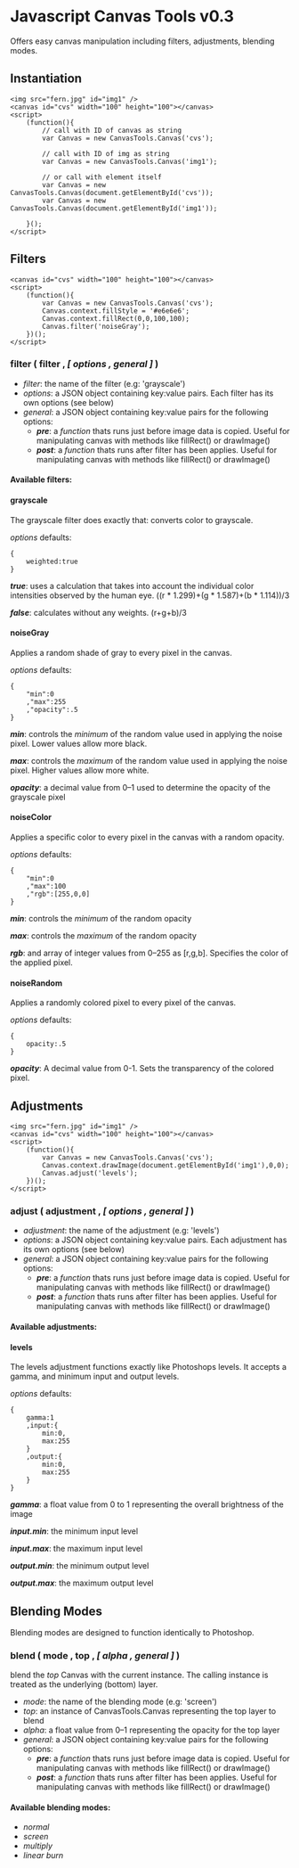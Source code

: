 # Javascript Canvas Tools v0.3

Offers easy canvas manipulation including filters, adjustments, blending modes.

## Instantiation
	
    <img src="fern.jpg" id="img1" />
    <canvas id="cvs" width="100" height="100"></canvas>
    <script>
        (function(){
        	// call with ID of canvas as string
            var Canvas = new CanvasTools.Canvas('cvs');
            
            // call with ID of img as string
            var Canvas = new CanvasTools.Canvas('img1');
            
            // or call with element itself
            var Canvas = new CanvasTools.Canvas(document.getElementById('cvs'));
            var Canvas = new CanvasTools.Canvas(document.getElementById('img1'));
            
        }();
    </script>

## Filters

    <canvas id="cvs" width="100" height="100"></canvas>
    <script>
        (function(){
            var Canvas = new CanvasTools.Canvas('cvs');
            Canvas.context.fillStyle = '#e6e6e6';
            Canvas.context.fillRect(0,0,100,100);
            Canvas.filter('noiseGray');
        })();
    </script>

### filter ( filter , _[ options , general ]_ )

* _filter_: the name of the filter (e.g: 'grayscale')
* _options_: a JSON object containing key:value pairs. Each filter has its own options (see below)
* _general_: a JSON object containing key:value pairs for the following options:
  * **_pre_**: a _function_ thats runs just before image data is copied. Useful for manipulating canvas with methods like fillRect() or drawImage()
  * **_post_**: a _function_ thats runs after filter has been applies. Useful for manipulating canvas with methods like fillRect() or drawImage()

#### Available filters:

#### grayscale

The grayscale filter does exactly that: converts color to grayscale.

_options_ defaults:

    {
        weighted:true
    } 

**_true_**: uses a calculation that takes into account the individual color intensities observed by the human eye. ((r * 1.299)+(g * 1.587)+(b * 1.114))/3

**_false_**: calculates without any weights. (r+g+b)/3

#### noiseGray

Applies a random shade of gray to every pixel in the canvas.

_options_ defaults:

    {
        "min":0
        ,"max":255
        ,"opacity":.5
    }

**_min_**: controls the _minimum_ of the random value used in applying the noise pixel. Lower values allow more black.

**_max_**: controls the _maximum_ of the random value used in applying the noise pixel. Higher values allow more white.

**_opacity_**: a decimal value from 0–1 used to determine the opacity of the grayscale pixel

#### noiseColor

Applies a specific color to every pixel in the canvas with a random opacity.

_options_ defaults:

    {
        "min":0
        ,"max":100
        ,"rgb":[255,0,0]
    }
    
**_min_**: controls the _minimum_ of the random opacity

**_max_**: controls the _maximum_ of the random opacity

**_rgb_**: and array of integer values from 0–255 as [r,g,b]. Specifies the color of the applied pixel.

#### noiseRandom

Applies a randomly colored pixel to every pixel of the canvas.

_options_ defaults:

    {
        opacity:.5
    }
    
**_opacity_**: A decimal value from 0-1. Sets the transparency of the colored pixel.

## Adjustments
    <img src="fern.jpg" id="img1" />
    <canvas id="cvs" width="100" height="100"></canvas>
    <script>
        (function(){
            var Canvas = new CanvasTools.Canvas('cvs');
            Canvas.context.drawImage(document.getElementById('img1'),0,0);
            Canvas.adjust('levels');
        })();
    </script>

### adjust ( adjustment , _[ options , general ]_ )

* _adjustment_: the name of the adjustment (e.g: 'levels')
* _options_: a JSON object containing key:value pairs. Each adjustment has its own options (see below)
* _general_: a JSON object containing key:value pairs for the following options:
  * **_pre_**: a _function_ thats runs just before image data is copied. Useful for manipulating canvas with methods like fillRect() or drawImage()
  * **_post_**: a _function_ thats runs after filter has been applies. Useful for manipulating canvas with methods like fillRect() or drawImage()

#### Available adjustments:

#### levels

The levels adjustment functions exactly like Photoshops levels. It accepts a gamma, and minimum input and output levels.

_options_ defaults:

    {
        gamma:1
        ,input:{
            min:0,
            max:255
        }
        ,output:{
            min:0,
            max:255
        }
    }

**_gamma_**: a float value from 0 to 1 representing the overall brightness of the image

**_input.min_**: the minimum input level

**_input.max_**: the maximum input level

**_output.min_**: the minimum output level

**_output.max_**: the maximum output level


## Blending Modes

Blending modes are designed to function identically to Photoshop.

### blend ( mode , top , _[ alpha , general ]_ )

blend the _top_ Canvas with the current instance. The calling instance is treated as the underlying (bottom) layer.

* _mode_: the name of the blending mode (e.g: 'screen')
* _top_: an instance of CanvasTools.Canvas representing the top layer to blend
* _alpha_: a float value from 0–1 representing the opacity for the top layer
* _general_: a JSON object containing key:value pairs for the following options:
  * **_pre_**: a _function_ thats runs just before image data is copied. Useful for manipulating canvas with methods like fillRect() or drawImage()
  * **_post_**: a _function_ thats runs after filter has been applies. Useful for manipulating canvas with methods like fillRect() or drawImage()

#### Available blending modes:

* _normal_
* _screen_
* _multiply_
* _linear burn_